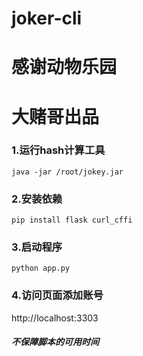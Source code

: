 # joker-cli
# 感谢动物乐园
# 大赌哥出品
### 1.运行hash计算工具
```
java -jar /root/jokey.jar
```

### 2.安装依赖
```
pip install flask curl_cffi
```

### 3.启动程序
```
python app.py
```

### 4.访问页面添加账号

http://localhost:3303


##### 不保障脚本的可用时间
